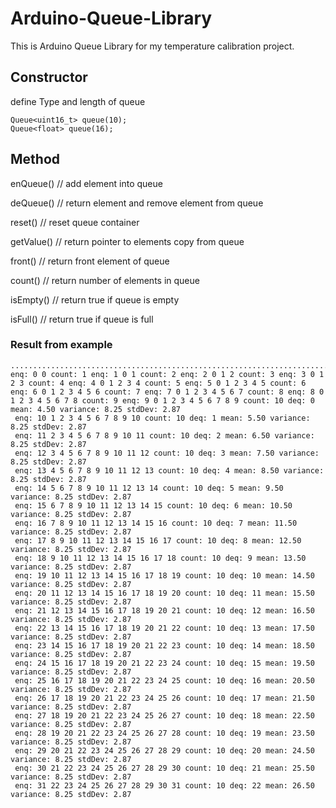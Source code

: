# Arduino-Queue-Library
This is Arduino Queue Library for my temperature calibration project.
## Constructor
define Type and length of queue
```
Queue<uint16_t> queue(10);
Queue<float> queue(16);
```
## Method
enQueue() // add element into queue

deQueue() // return element and remove element from queue

reset() // reset queue container

getValue() // return pointer to elements copy from queue

front() // return front element of queue

count() // return number of elements in queue

isEmpty() // return true if queue is empty

isFull() // return true if queue is full

### Result from example
```
............................................................................................................................................ enq: 0 0 count: 1 enq: 1 0 1 count: 2 enq: 2 0 1 2 count: 3 enq: 3 0 1 2 3 count: 4 enq: 4 0 1 2 3 4 count: 5 enq: 5 0 1 2 3 4 5 count: 6 enq: 6 0 1 2 3 4 5 6 count: 7 enq: 7 0 1 2 3 4 5 6 7 count: 8 enq: 8 0 1 2 3 4 5 6 7 8 count: 9 enq: 9 0 1 2 3 4 5 6 7 8 9 count: 10 deq: 0 mean: 4.50 variance: 8.25 stdDev: 2.87
 enq: 10 1 2 3 4 5 6 7 8 9 10 count: 10 deq: 1 mean: 5.50 variance: 8.25 stdDev: 2.87
 enq: 11 2 3 4 5 6 7 8 9 10 11 count: 10 deq: 2 mean: 6.50 variance: 8.25 stdDev: 2.87
 enq: 12 3 4 5 6 7 8 9 10 11 12 count: 10 deq: 3 mean: 7.50 variance: 8.25 stdDev: 2.87
 enq: 13 4 5 6 7 8 9 10 11 12 13 count: 10 deq: 4 mean: 8.50 variance: 8.25 stdDev: 2.87
 enq: 14 5 6 7 8 9 10 11 12 13 14 count: 10 deq: 5 mean: 9.50 variance: 8.25 stdDev: 2.87
 enq: 15 6 7 8 9 10 11 12 13 14 15 count: 10 deq: 6 mean: 10.50 variance: 8.25 stdDev: 2.87
 enq: 16 7 8 9 10 11 12 13 14 15 16 count: 10 deq: 7 mean: 11.50 variance: 8.25 stdDev: 2.87
 enq: 17 8 9 10 11 12 13 14 15 16 17 count: 10 deq: 8 mean: 12.50 variance: 8.25 stdDev: 2.87
 enq: 18 9 10 11 12 13 14 15 16 17 18 count: 10 deq: 9 mean: 13.50 variance: 8.25 stdDev: 2.87
 enq: 19 10 11 12 13 14 15 16 17 18 19 count: 10 deq: 10 mean: 14.50 variance: 8.25 stdDev: 2.87
 enq: 20 11 12 13 14 15 16 17 18 19 20 count: 10 deq: 11 mean: 15.50 variance: 8.25 stdDev: 2.87
 enq: 21 12 13 14 15 16 17 18 19 20 21 count: 10 deq: 12 mean: 16.50 variance: 8.25 stdDev: 2.87
 enq: 22 13 14 15 16 17 18 19 20 21 22 count: 10 deq: 13 mean: 17.50 variance: 8.25 stdDev: 2.87
 enq: 23 14 15 16 17 18 19 20 21 22 23 count: 10 deq: 14 mean: 18.50 variance: 8.25 stdDev: 2.87
 enq: 24 15 16 17 18 19 20 21 22 23 24 count: 10 deq: 15 mean: 19.50 variance: 8.25 stdDev: 2.87
 enq: 25 16 17 18 19 20 21 22 23 24 25 count: 10 deq: 16 mean: 20.50 variance: 8.25 stdDev: 2.87
 enq: 26 17 18 19 20 21 22 23 24 25 26 count: 10 deq: 17 mean: 21.50 variance: 8.25 stdDev: 2.87
 enq: 27 18 19 20 21 22 23 24 25 26 27 count: 10 deq: 18 mean: 22.50 variance: 8.25 stdDev: 2.87
 enq: 28 19 20 21 22 23 24 25 26 27 28 count: 10 deq: 19 mean: 23.50 variance: 8.25 stdDev: 2.87
 enq: 29 20 21 22 23 24 25 26 27 28 29 count: 10 deq: 20 mean: 24.50 variance: 8.25 stdDev: 2.87
 enq: 30 21 22 23 24 25 26 27 28 29 30 count: 10 deq: 21 mean: 25.50 variance: 8.25 stdDev: 2.87
 enq: 31 22 23 24 25 26 27 28 29 30 31 count: 10 deq: 22 mean: 26.50 variance: 8.25 stdDev: 2.87

```
